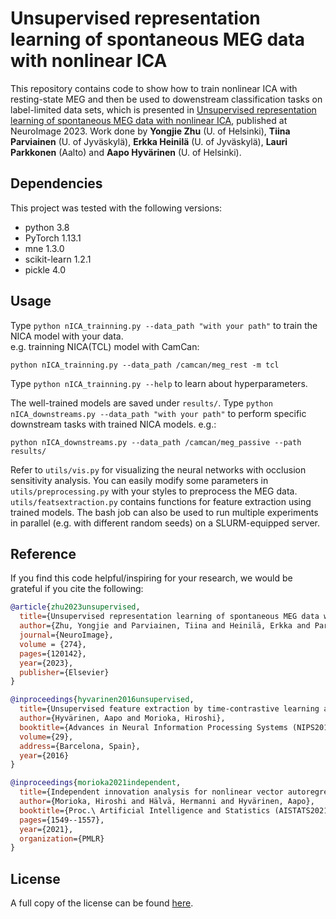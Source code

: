 # Unsupervised representation learning of spontaneous MEG data with nonlinear ICA
This repository contains code to show how to train nonlinear ICA with resting-state MEG and then be used to dowenstream classification tasks on label-limited data sets, which is presented in [Unsupervised representation learning of spontaneous MEG data with nonlinear ICA](https://www.sciencedirect.com/science/article/pii/S1053811923002938?via%3Dihub), published at NeuroImage 2023.
Work done by **Yongjie Zhu** (U. of Helsinki), **Tiina Parviainen** (U. of Jyväskylä), **Erkka Heinilä** (U. of Jyväskylä), **Lauri Parkkonen** (Aalto) and **Aapo Hyvärinen** (U. of Helsinki).

## Dependencies

This project was tested with the following versions:

- python 3.8
- PyTorch 1.13.1
- mne 1.3.0
- scikit-learn 1.2.1
- pickle 4.0

## Usage
Type ‎`python nICA_trainning.py --data_path "with your path"` to train the NICA model with your data.  
e.g. trainning NICA(TCL) model with CamCan:
```
python nICA_trainning.py --data_path /camcan/meg_rest -m tcl
```
Type ‎`python nICA_trainning.py --help` to learn about hyperparameters.

The well-trained models are saved under ‎`results/`. Type ‎`python nICA_downstreams.py --data_path "with your path"` to perform specific downstream tasks with trained NICA models. 
e.g.:
```
python nICA_downstreams.py --data_path /camcan/meg_passive --path results/
```

Refer to `utils/vis.py` for visualizing the neural networks with occlusion sensitivity analysis. You can easily modify some parameters in ‎`utils/preprocessing.py` with your styles to preprocess the MEG data. ‎`utils/featsextraction.py` contains functions for feature extraction using trained models. The bash job can also be used to run multiple experiments in parallel (e.g. with different random seeds) on a SLURM-equipped server.

## Reference

If you find this code helpful/inspiring for your research, we would be grateful if you cite the following:

```bib
@article{zhu2023unsupervised,
  title={Unsupervised representation learning of spontaneous MEG data with Nonlinear ICA},
  author={Zhu, Yongjie and Parviainen, Tiina and Heinilä, Erkka and Parkkonen, Lauri and Hyvärinen, Aapo},
  journal={NeuroImage},
  volume = {274},
  pages={120142},
  year={2023},
  publisher={Elsevier}
}
```
```bib
@inproceedings{hyvarinen2016unsupervised,
  title={Unsupervised feature extraction by time-contrastive learning and nonlinear ica},
  author={Hyvärinen, Aapo and Morioka, Hiroshi},
  booktitle={Advances in Neural Information Processing Systems (NIPS2016)},
  volume={29},
  address={Barcelona, Spain},
  year={2016}
}
```
```bib
@inproceedings{morioka2021independent,
  title={Independent innovation analysis for nonlinear vector autoregressive process},
  author={Morioka, Hiroshi and Hälvä, Hermanni and Hyvärinen, Aapo},
  booktitle={Proc.\ Artificial Intelligence and Statistics (AISTATS2021)},
  pages={1549--1557},
  year={2021},
  organization={PMLR}
}
```

## License
A full copy of the license can be found [here](LICENSE).

